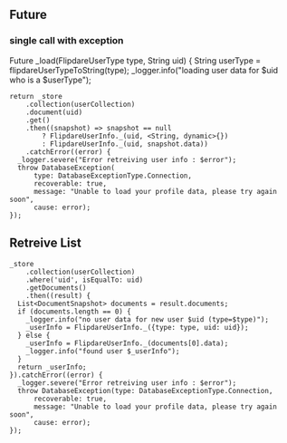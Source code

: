 ## Future

### single call with exception

  Future<FlipdareUserInfo> _load(FlipdareUserType type, String uid) {
    String userType = flipdareUserTypeToString(type);
    _logger.info("loading user data for $uid who is a $userType");

    return _store
        .collection(userCollection)
        .document(uid)
        .get()
        .then((snapshot) => snapshot == null
            ? FlipdareUserInfo._(uid, <String, dynamic>{})
            : FlipdareUserInfo._(uid, snapshot.data))
        .catchError((error) {
      _logger.severe("Error retreiving user info : $error");
      throw DatabaseException(
          type: DatabaseExceptionType.Connection,
          recoverable: true,
          message: "Unable to load your profile data, please try again soon",
          cause: error);
    });

    
## Retreive List

    _store
        .collection(userCollection)
        .where('uid', isEqualTo: uid)
        .getDocuments()
        .then((result) {
      List<DocumentSnapshot> documents = result.documents;
      if (documents.length == 0) {
        _logger.info("no user data for new user $uid (type=$type)");
        _userInfo = FlipdareUserInfo._({type: type, uid: uid});
      } else {
        _userInfo = FlipdareUserInfo._(documents[0].data);
        _logger.info("found user $_userInfo");
      }
      return _userInfo;
    }).catchError((error) {
      _logger.severe("Error retreiving user info : $error");
      throw DatabaseException(type: DatabaseExceptionType.Connection,
          recoverable: true,
          message: "Unable to load your profile data, please try again soon",
          cause: error);
    });